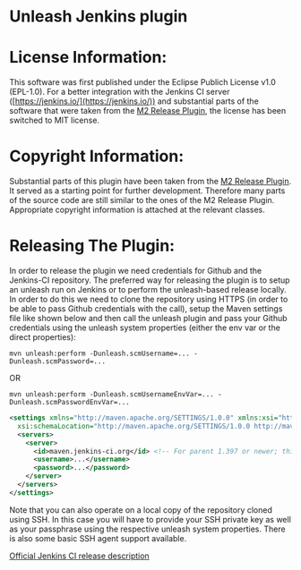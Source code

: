 # Unleash Jenkins plugin

License Information:
====================
This software was first published under the Eclipse Publich License v1.0 (EPL-1.0). For a better integration with the Jenkins CI server ([https://jenkins.io/](https://jenkins.io/)) and substantial parts of the software that were taken from the [M2 Release Plugin](https://wiki.jenkins-ci.org/display/JENKINS/M2+Release+Plugin), the license has been switched to MIT license.

Copyright Information:
======================
Substantial parts of this plugin have been taken from the [M2 Release Plugin](https://wiki.jenkins-ci.org/display/JENKINS/M2+Release+Plugin). It served as a starting point for further development. Therefore many parts of the source code are still similar to the ones of the M2 Release Plugin. Appropriate copyright information is attached at the relevant classes.

Releasing The Plugin:
=====================
In order to release the plugin we need credentials for Github and the Jenkins-CI repository. The preferred way for releasing the plugin is to setup an unleash run on Jenkins or to perform the unleash-based release locally. In order to do this we need to clone the repository using HTTPS (in order to be able to pass Github credentials with the call), setup the Maven settings file like shown below and then call the unleash plugin and pass your Github credentials using the unleash system properties (either the env var or the direct properties):

`mvn unleash:perform -Dunleash.scmUsername=... -Dunleash.scmPassword=...`

OR

`mvn unleash:perform -Dunleash.scmUsernameEnvVar=... -Dunleash.scmPasswordEnvVar=...`

```XML
<settings xmlns="http://maven.apache.org/SETTINGS/1.0.0" xmlns:xsi="http://www.w3.org/2001/XMLSchema-instance"
  xsi:schemaLocation="http://maven.apache.org/SETTINGS/1.0.0 http://maven.apache.org/xsd/settings-1.0.0.xsd">
  <servers>
    <server>
      <id>maven.jenkins-ci.org</id> <!-- For parent 1.397 or newer; this ID is used for historical reasons and independent of the actual host name -->
      <username>...</username>
      <password>...</password>
    </server>
  </servers>
</settings>
```

Note that you can also operate on a local copy of the repository cloned using SSH. In this case you will have to provide your SSH private key as well as your passphrase using the respective unleash system properties. There is also some basic SSH agent support available.

[Official Jenkins CI release description](https://wiki.jenkins.io/display/JENKINS/Hosting+Plugins#HostingPlugins-Releasingtojenkins-ci.org)
